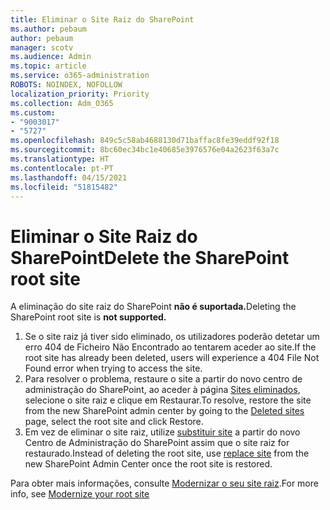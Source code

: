 ```yaml
---
title: Eliminar o Site Raiz do SharePoint
ms.author: pebaum
author: pebaum
manager: scotv
ms.audience: Admin
ms.topic: article
ms.service: o365-administration
ROBOTS: NOINDEX, NOFOLLOW
localization_priority: Priority
ms.collection: Adm_O365
ms.custom:
- "9003017"
- "5727"
ms.openlocfilehash: 849c5c58ab4688130d71baffac8fe39eddf92f18
ms.sourcegitcommit: 8bc60ec34bc1e40685e3976576e04a2623f63a7c
ms.translationtype: HT
ms.contentlocale: pt-PT
ms.lasthandoff: 04/15/2021
ms.locfileid: "51815482"
---
```

# <a name="delete-the-sharepoint-root-site"></a><span data-ttu-id="fc872-102">Eliminar o Site Raiz do SharePoint</span><span class="sxs-lookup"><span data-stu-id="fc872-102">Delete the SharePoint root site</span></span>

<span data-ttu-id="fc872-103">A eliminação do site raiz do SharePoint  **não é suportada.**</span><span class="sxs-lookup"><span data-stu-id="fc872-103">Deleting the SharePoint root site is  **not supported.**</span></span>

1.  <span data-ttu-id="fc872-104">Se o site raiz já tiver sido eliminado, os utilizadores poderão detetar um erro 404 de Ficheiro Não Encontrado ao tentarem aceder ao site.</span><span class="sxs-lookup"><span data-stu-id="fc872-104">If the root site has already been deleted, users will experience a  404 File Not Found  error when trying to access the site.</span></span>
2.  <span data-ttu-id="fc872-105">Para resolver o problema, restaure o site a partir do novo centro de administração do SharePoint, ao aceder à página  [Sites eliminados](https://admin.microsoft.com/sharepoint?page=recycleBin&modern=true), selecione o site raiz e clique em  Restaurar.</span><span class="sxs-lookup"><span data-stu-id="fc872-105">To resolve, restore the site  from the new SharePoint admin center by going to the  [Deleted sites](https://admin.microsoft.com/sharepoint?page=recycleBin&modern=true)  page, select the root site and click  Restore.</span></span>
3.  <span data-ttu-id="fc872-106">Em vez de eliminar o site raiz, utilize [substituir site](https://docs.microsoft.com/sharepoint/modern-root-site#replace-your-root-site)  a partir do novo Centro de Administração do SharePoint assim que o site raiz for restaurado.</span><span class="sxs-lookup"><span data-stu-id="fc872-106">Instead of deleting the root site, use [replace site](https://docs.microsoft.com/sharepoint/modern-root-site#replace-your-root-site)  from the new SharePoint Admin Center once the root site is restored.</span></span>

<span data-ttu-id="fc872-107">Para obter mais informações, consulte [Modernizar o seu site raiz](https://docs.microsoft.com/sharepoint/modern-root-site).</span><span class="sxs-lookup"><span data-stu-id="fc872-107">For more info, see [Modernize your root site](https://docs.microsoft.com/sharepoint/modern-root-site)</span></span>